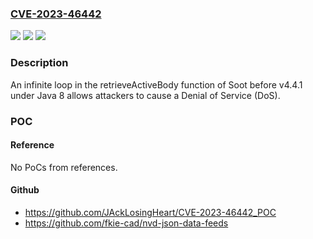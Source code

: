 ### [CVE-2023-46442](https://cve.mitre.org/cgi-bin/cvename.cgi?name=CVE-2023-46442)
![](https://img.shields.io/static/v1?label=Product&message=n%2Fa&color=blue)
![](https://img.shields.io/static/v1?label=Version&message=n%2Fa&color=blue)
![](https://img.shields.io/static/v1?label=Vulnerability&message=n%2Fa&color=brighgreen)

### Description

An infinite loop in the retrieveActiveBody function of Soot before v4.4.1 under Java 8 allows attackers to cause a Denial of Service (DoS).

### POC

#### Reference
No PoCs from references.

#### Github
- https://github.com/JAckLosingHeart/CVE-2023-46442_POC
- https://github.com/fkie-cad/nvd-json-data-feeds

